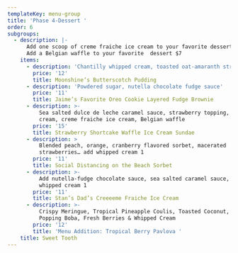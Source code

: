 ```yaml
---
templateKey: menu-group
title: 'Phase 4-Dessert '
order: 6
subgroups:
  - description: |-
      Add one scoop of creme fraiche ice cream to your favorite dessert $4 
      Add a Belgian waffle to your favorite  dessert $7
    items:
      - description: 'Chantilly whipped cream, toasted oat-amaranth streusel'
        price: '12'
        title: Moonshine’s Butterscotch Pudding
      - description: 'Powdered sugar, nutella chocolate fudge sauce'
        price: '11'
        title: Jaime’s Favorite Oreo Cookie Layered Fudge Brownie
      - description: >-
          Sea salted dulce de leche caramel sauce, strawberry topping, whipped
          cream, creme fraiche ice cream, Belgian waffle
        price: '15'
        title: Strawberry Shortcake Waffle Ice Cream Sundae
      - description: >
          Blended peach, orange, cranberry flavored sorbet, macerated
          strawberries… add whipped cream 1
        price: '11'
        title: Social Distancing on the Beach Sorbet
      - description: >-
          Add nutella-fudge chocolate sauce, sea salted caramel sauce, or
          whipped cream 1
        price: '11'
        title: Stan’s Dad’s Creeeeme Fraiche Ice Cream
      - description: >-
          Crispy Meringue, Tropical Pineapple Coulis, Toasted Coconut, Lychee
          Popping Boba, Fresh Berries & Whipped Cream 
        price: '12'
        title: 'Menu Addition: Tropical Berry Pavlova '
    title: Sweet Tooth
---
```


